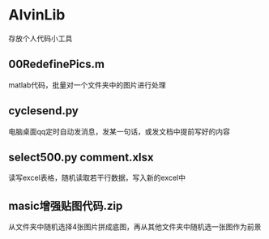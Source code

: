 # AlvinLib
存放个人代码小工具

## 00RedefinePics.m
matlab代码，批量对一个文件夹中的图片进行处理

## cyclesend.py
电脑桌面qq定时自动发消息，发某一句话，或发文档中提前写好的内容

## select500.py comment.xlsx
读写excel表格，随机读取若干行数据，写入新的excel中

## masic增强贴图代码.zip
从文件夹中随机选择4张图片拼成底图，再从其他文件夹中随机选一张图作为前景

##
